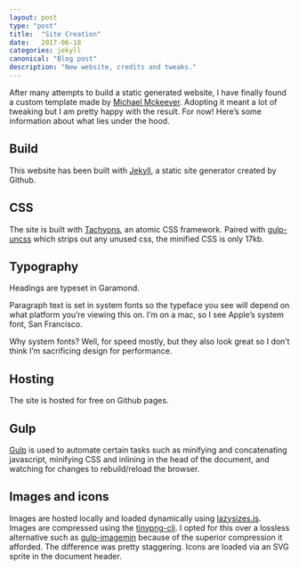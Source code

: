 ```yaml
---
layout: post
type: "post"
title:  "Site Creation"
date:   2017-06-18
categories: jekyll
canonical: "Blog post"
description: "New website, credits and tweaks."
---
```

After many attempts to build a static generated website, I have finally found a custom template made by [Michael Mckeever](https://mckvr.com/). Adopting it meant a lot of tweaking but I am pretty happy with the result. For now! Here’s some information about what lies under the hood.

## Build
This website has been built with [Jekyll](https://jekyllrb.com/), a static site generator created by Github.

## CSS
The site is built with [Tachyons](http://tachyons.io/), an atomic CSS framework. Paired with [gulp-uncss](https://www.npmjs.com/package/gulp-uncss) which strips out any unused css, the minified CSS is only 17kb.

## Typography
Headings are typeset in Garamond.

Paragraph text is set in system fonts so the typeface you see will depend on what platform you’re viewing this on. I’m on a mac, so I see Apple’s system font, San Francisco.

Why system fonts? Well, for speed mostly, but they also look great so I don’t think I’m sacrificing design for performance.

## Hosting
The site is hosted for free on Github pages. 

## Gulp
[Gulp](http://gulpjs.com/) is used to automate certain tasks such as minifying and concatenating javascript, minifying CSS and inlining in the head of the document, and watching for changes to rebuild/reload the browser.

## Images and icons
Images are hosted locally and loaded dynamically using [lazysizes.js](https://github.com/aFarkas/lazysizes). Images are compressed using the [tinypng-cli](https://www.npmjs.com/package/tinypng-cli). I opted for this over a lossless alternative such as [gulp-imagemin](https://www.npmjs.com/package/gulp-imagemin) because of the superior compression it afforded. The difference was pretty staggering. Icons are loaded via an SVG sprite in the document header.
